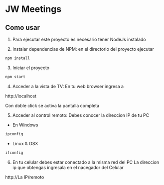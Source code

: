 # JW Meetings

## Como usar

1. Para ejecutar este proyecto es necesario tener NodeJs instalado

2. Instalar dependencias de NPM: en el directorio del proyecto ejecutar

```sh
npm install
```

3. Iniciar el proyecto

```sh
npm start
```

4. Acceder a la vista de TV: En tu web browser ingresa a 

http://localhost

Con doble click se activa la pantalla completa

5. Acceder al control remoto: Debes conocer la direccion IP de tu PC

* En Windows

```sh
ipconfig
```

* Linux & OSX

```sh
ifconfig
```

6. En tu celular debes estar conectado a la misma red del PC 
La direccion ip que obtengas ingresala en el nacegador del Celular

http://La IP/remoto

